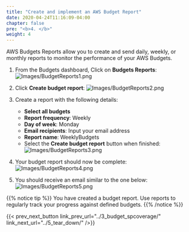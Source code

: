 ```yaml
---
title: "Create and implement an AWS Budget Report"
date: 2020-04-24T11:16:09-04:00
chapter: false
pre: "<b>4. </b>"
weight: 4
---
```


AWS Budgets Reports allow you to create and send daily, weekly, or monthly reports to monitor the performance of your AWS Budgets.

1. From the Budgets dashboard, Click on **Budgets Reports**:
![Images/BudgetReports1.png](/Cost/100_2_Cost_and_Usage_Governance/Images/BudgetReports1.png?classes=lab_picture_small)

2. Click **Create budget report**:
![Images/BudgetReports2.png](/Cost/100_2_Cost_and_Usage_Governance/Images/BudgetReports2.png?classes=lab_picture_small)

3. Create a report with the following details:
    - **Select all budgets**
    - **Report frequency**: Weekly
    - **Day of week**: Monday
    - **Email recipients**: Input your email address
    - **Report name**: WeeklyBudgets
    - Select the **Create budget report** button when finished:
![Images/BudgetReports3.png](/Cost/100_2_Cost_and_Usage_Governance/Images/BudgetReports3.png?classes=lab_picture_small)

4. Your budget report should now be complete:
![Images/BudgetReports4.png](/Cost/100_2_Cost_and_Usage_Governance/Images/BudgetReports4.png?classes=lab_picture_small)

5. You should receive an email similar to the one below:
![Images/BudgetReports5.png](/Cost/100_2_Cost_and_Usage_Governance/Images/BudgetReports5.png?classes=lab_picture_small)

{{% notice tip %}}
You have created a budget report. Use reports to regularly track your progress against defined budgets.
{{% /notice %}}

{{< prev_next_button link_prev_url="../3_budget_spcoverage/" link_next_url="../5_tear_down/" />}}
